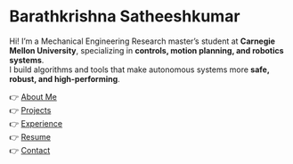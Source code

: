 # Barathkrishna Satheeshkumar

Hi! I’m a Mechanical Engineering Research master’s student at **Carnegie Mellon University**, specializing in **controls, motion planning, and robotics systems**.  
I build algorithms and tools that make autonomous systems more **safe, robust, and high-performing**.

👉 [About Me](about.md)  
👉 [Projects](projects.md)  
👉 [Experience](experience.md)  
👉 [Resume](resume.md)  
👉 [Contact](contact.md)
